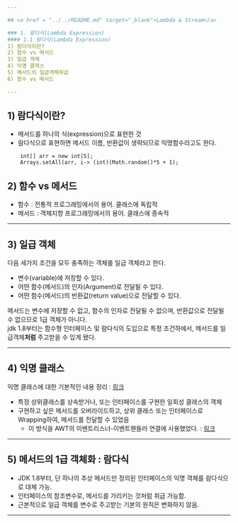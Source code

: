 ```yaml
---

## <a href = "../../README.md" target="_blank">Lambda & Stream</a>

### 1. 람다식(Lambda Expression)
#### 1.1 람다식(Lambda Expression)
1) 람다식이란?
2) 함수 vs 메서드
3) 일급 객체
4) 익명 클래스
5) 메서드의 일급객체취급
6) 함수 vs 메서드

---
```


## 1) 람다식이란?

- 메서드를 하나의 식(expression)으로 표현한 것
- 람다식으로 표현하면 메서드 이름, 반환값이 생략되므로 익명함수라고도 한다.
```
    int[] arr = new int[5];
    Arrays.setAll(arr, i-> (int)(Math.random()*5 + 1);
```

## 2) 함수 vs 메서드
- 함수 :  전통적 프로그래밍에서의 용어. 클래스에 독립적
- 메서드 : 객체지향 프로그래밍에서의 용어. 클래스에 종속적

---

## 3) 일급 객체
다음 세가지 조건을 모두 충족하는 객체를 일급 객체라고 한다.

- 변수(variable)에 저장할 수 있다.
- 어떤 함수(메서드)의 인자(Argument)로 전달될 수 있다.
- 어떤 함수(메서드)의 반환값(return value)으로 전달할 수 있다.

메서드는 변수에 저장할 수 없고, 함수의 인자로 전달될 수 없으며, 반환값으로 전달될 수 없으므로 1급 객체가 아니다.  
jdk 1.8부터는 함수형 인터페이스 및 람다식의 도입으로 특정 조건하에서, 메서드를 일급객체**처럼** 주고받을 수 있게 됐다.

---

## 4) 익명 클래스
익명 클래스에 대한 기본적인 내용 정리 : <a href="../../OOP/15. 익명 클래스/15.1 익명 클래스(anonymous class)/README.md" target="_blank"> 링크</a>

- 특정 상위클래스를 상속받거나, 또는 인터페이스를 구현한 일회성 클래스의 객체
- 구현하고 싶은 메서드를 오버라이드하고, 상위 클래스 또는 인터페이스로 Wrapping하여, 메서드를 전달할 수 있었음
  - 이 방식을 AWT의 이벤트리스너-이벤트핸들러 연결에 사용했었다. : <a href="../../AWT & Applet/6. 이벤트 처리(event handling)/6.1 이벤트(event)/README.md" target="_blank"> 링크</a>

---

## 5) 메서드의 1급 객체화 : 람다식

- JDK 1.8부터, 단 하나의 추상 메서드만 정의된 인터페이스의 익명 객체를 람다식으로 대체 가능.
- 인터페이스의 참조변수로, 메서드를 가리키는 것처럼 취급 가능함.
- 근본적으로 일급 객체를 변수로 주고받는 기본의 원칙은 변화하지 않음.

---
